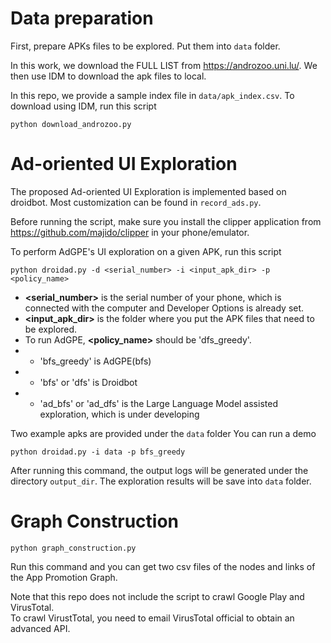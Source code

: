 # Data preparation
First, prepare APKs files to be explored. Put them into `data` folder. 

In this work, we download the FULL LIST from https://androzoo.uni.lu/.
We then use IDM to download the apk files to local.

In this repo, we provide a sample index file in `data/apk_index.csv`. To download using IDM, run this script
```shell
python download_androzoo.py
```


# Ad-oriented UI Exploration 
The proposed Ad-oriented UI Exploration is implemented based on droidbot.
Most customization can be found in `record_ads.py`.

Before running the script, make sure you install the clipper application from https://github.com/majido/clipper in your phone/emulator.

To perform AdGPE's UI exploration on a given APK, run this script
```shell
python droidad.py -d <serial_number> -i <input_apk_dir> -p <policy_name>
```
- **<serial_number>** is the serial number of your phone, which is connected with the computer and Developer Options is already set.
- **<input_apk_dir>** is the folder where you put the APK files that need to be explored. 
- To run AdGPE, **<policy_name>** should be 'dfs_greedy'.
- - 'bfs_greedy' is AdGPE(bfs)
- - 'bfs' or 'dfs' is Droidbot
- - 'ad_bfs' or 'ad_dfs' is the Large Language Model assisted exploration, which is under developing

Two example apks are provided under the `data` folder
You can run a demo
```shell
python droidad.py -i data -p bfs_greedy
```
After running this command, the output logs will be generated under the directory `output_dir`.
The exploration results will be save into `data` folder.


# Graph Construction

```shell
python graph_construction.py
```
Run this command and you can get two csv files of the nodes and links of the App Promotion Graph.

Note that this repo does not include the script to crawl Google Play and VirusTotal.  
To crawl VirustTotal, you need to email VirusTotal official to obtain an advanced API.  







